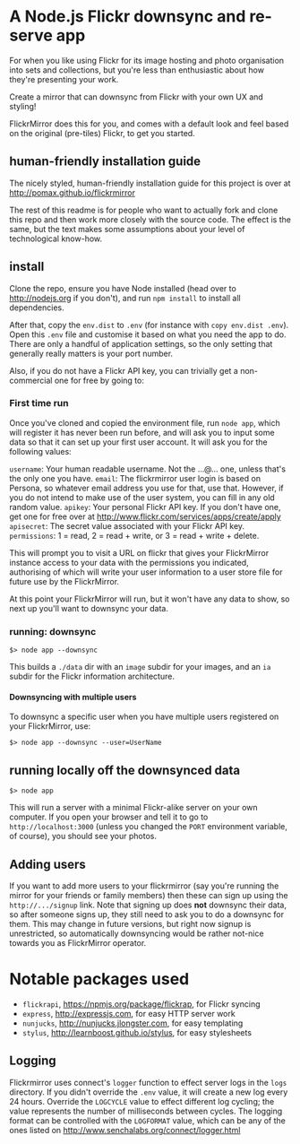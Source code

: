 # A Node.js Flickr downsync and re-serve app

For when you like using Flickr for its image hosting and photo organisation into sets and collections, but you're less than enthusiastic about how they're presenting your work.

Create a mirror that can downsync from Flickr with your own UX and styling!

FlickrMirror does this for you, and comes with a default look and feel based on the original (pre-tiles) Flickr, to get you started.

## human-friendly installation guide

The nicely styled, human-friendly installation guide for this project is over at http://pomax.github.io/flickrmirror

The rest of this readme is for people who want to actually fork and clone this repo and then work more closely with the source code. The effect is the same, but the text makes some assumptions about your level of technological know-how.

## install

Clone the repo, ensure you have Node installed (head over to http://nodejs.org if you don't), and run `npm install` to install all dependencies.

After that, copy the `env.dist` to `.env` (for instance with `copy env.dist .env`). Open this `.env` file and customise it based on what you need the app to do. There are only a handful of application settings, so the only setting that generally really matters is your port number.

Also, if you do not have a Flickr API key, you can trivially get a non-commercial one for free by going to:

### First time run

Once you've cloned and copied the environment file, run `node app`, which will register it has never been run before, and will ask you to input some data so that it can set up your first user account. It will ask you for the following values:

`username`: Your human readable username. Not the ...@... one, unless that's the only one you have.
`email`: The flickrmirror user login is based on Persona, so whatever email address you use for that, use that. However, if you do not intend to make use of the user system, you can fill in any old random value.
`apikey`: Your personal Flickr API key. If you don't have one, get one for free over at http://www.flickr.com/services/apps/create/apply
`apisecret`: The secret value associated with your Flickr API key.
`permissions`:  1 = read, 2 = read + write, or 3 = read + write + delete.

This will prompt you to visit a URL on flickr that gives your FlickrMirror instance access to your data with the permissions you indicated, authorising of which will write your user information to a user store file for future use by the FlickrMirror.

At this point your FlickrMirror will run, but it won't have any data to show, so next up you'll want to downsync your data.

### running: downsync

```
$> node app --downsync
```

This builds a `./data` dir with an `image` subdir for your images, and an `ia` subdir for the Flickr information architecture.

#### Downsyncing with multiple users

To downsync a specific user when you have multiple users registered on your FlickrMirror, use:

```
$> node app --downsync --user=UserName
```

## running locally off the downsynced data

```
$> node app
```

This will run a server with a minimal Flickr-alike server on your own computer. If you open your browser and tell it to go to `http://localhost:3000` (unless you changed the `PORT` environment variable, of course), you should see your photos.

## Adding users

If you want to add more users to your flickrmirror (say you're running the mirror for your friends or family members) then these can sign up using the `http://.../signup` link. Note that signing up does **not** downsync their data, so after someone signs up, they still need to ask you to do a downsync for them. This may change in future versions, but right now signup is unrestricted, so automatically downsyncing would be rather not-nice towards you as FlickrMirror operator.

# Notable packages used

* `flickrapi`, https://npmjs.org/package/flickrap, for Flickr syncing
* `express`, http://expressjs.com, for easy HTTP server work
* `nunjucks`, http://nunjucks.jlongster.com, for easy templating
* `stylus`, http://learnboost.github.io/stylus, for easy stylesheets

## Logging

Flickrmirror uses connect's `logger` function to effect server logs in the `logs` directory. If you didn't override the `.env` value, it will create a new log every 24 hours. Override the `LOGCYCLE` value to effect different log cycling; the value represents the number of milliseconds between cycles. The logging format can be controlled with the `LOGFORMAT` value, which can be any of the ones listed on http://www.senchalabs.org/connect/logger.html
